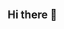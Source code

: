 ## Hi there 👋

<!--
# My Gitlab
![Btw my experience from GitLab](https://github.com/user-attachments/assets/037f5dec-423f-48a2-94ed-ebbbd95bd252)

- 🔭 I’m currently working on ...
- 🌱 I’m currently learning ...
- 👯 I’m looking to collaborate on ...
- 🤔 I’m looking for help with ...
- 💬 Ask me about ...
- 📫 How to reach me: ...
- 😄 Pronouns: ...
- ⚡ Fun fact: ...
-->
